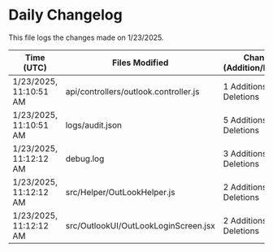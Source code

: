 # Daily Changelog

This file logs the changes made on 1/23/2025.

| Time (UTC)             | Files Modified                    | Changes (Addition/Deletion) |
|------------------------|-----------------------------------|-----------------------------|
| 1/23/2025, 11:10:51 AM | api/controllers/outlook.controller.js | 1 Additions & 1 Deletions |
| 1/23/2025, 11:10:51 AM | logs/audit.json | 5 Additions & 5 Deletions |
| 1/23/2025, 11:12:12 AM | debug.log | 3 Additions & 0 Deletions|
| 1/23/2025, 11:12:12 AM | src/Helper/OutLookHelper.js | 2 Additions & 1 Deletions|
| 1/23/2025, 11:12:12 AM | src/OutlookUI/OutLookLoginScreen.jsx | 2 Additions & 0 Deletions|
